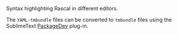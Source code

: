 Syntax highlighting Rascal in different editors.

The `YAML-tmbundle` files can be converted to `tmbundle` files using the SublimeText [PackageDev](https://github.com/SublimeText/PackageDev) plug-in.
